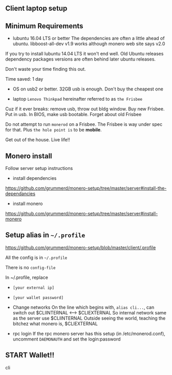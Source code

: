 Client laptop setup
---------------------

Minimum Requirements
----------------------

- lubuntu 16.04 LTS or better
The dependencies are often a little ahead of ubuntu. libboost-all-dev v1.9 works although monero web site says v2.0

If you try to install lubuntu 14.04 LTS it won't end well. Old Ubuntu releases dependency packages versions are often behind later ubuntu releases.

Don't waste your time finding this out.

Time saved: 1 day

- OS on usb2 or better. 32GB usb is enough. Don't buy the cheapest one

- laptop `Lenovo Thinkpad` hereinafter referred to as `the Frisbee`

Cuz if it ever breaks: remove usb, throw out bldg window. Buy new Frisbee. Put in usb. In BIOS, make usb bootable. Forget about old Frisbee

Do not attempt to run `monerod` on a Frisbee. The Frisbee is way under spec for that. Plus `the hole point is` to be **mobile**. 

Get out of the house. Live life!!

Monero install
--------------

Follow server setup instructions

- install dependencies

https://github.com/grummerd/monero-setup/tree/master/server#install-the-dependancies

- install monero

https://github.com/grummerd/monero-setup/tree/master/server#install-monero

Setup alias in `~/.profile`
-----------------------------

https://github.com/grummerd/monero-setup/blob/master/client/.profile

All the config is in `~/.profile`

There is no `config-file`

In ~/.profile, replace

- `[your external ip]`

- `[your wallet password]`

- Change networks
On the line which begins with, `alias cli...`, can switch out $CLIINTERNAL <--> $CLIEXTERNAL
So internal network same as the server use $CLIINTERNAL
Outside seeing the world, teaching the bitchez what monero is, $CLIEXTERNAL

- rpc login
If the rpc monero server has this setup (in /etc/monerod.conf), uncomment `DAEMONAUTH` and set the login:password

START Wallet!!
------------------

cli
